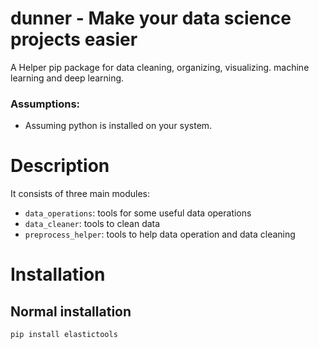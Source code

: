 # dunner - Make your data science projects easier

A Helper pip package for data cleaning, organizing, visualizing. machine learning and deep learning.


### Assumptions:

+ Assuming python is installed on your system.


# Description
    
It consists of three main modules:

- `data_operations`: tools for some useful data operations
- `data_cleaner`: tools to clean data
- `preprocess_helper`: tools to help data operation and data cleaning

# Installation
 
## Normal installation

```bash
pip install elastictools
```
